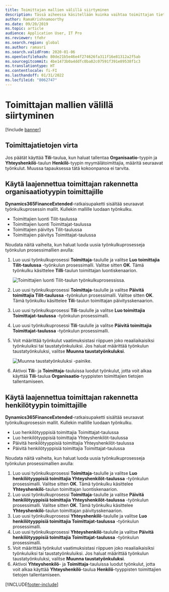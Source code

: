 ```yaml
---
title: Toimittajan mallien välillä siirtyminen
description: Tässä aiheessa käsitellään kuinka vaihtaa toimittajan tietojen integrointia taloushallinnon ja toimintojen sovellusten ja Dataversen välillä.
author: RamaKrishnamoorthy
ms.date: 09/20/2019
ms.topic: article
audience: Application User, IT Pro
ms.reviewer: tfehr
ms.search.region: global
ms.author: ramasri
ms.search.validFrom: 2020-01-06
ms.openlocfilehash: 80de21b5e46e4f274626fa311f16e81312a2f5ab
ms.sourcegitcommit: 4be1473b0a4ddfc0ba82c07591f391e89538f1c3
ms.translationtype: HT
ms.contentlocale: fi-FI
ms.lasthandoff: 01/31/2022
ms.locfileid: "8062747"
---
```

# <a name="switch-between-vendor-designs"></a>Toimittajan mallien välillä siirtyminen

[!include [banner](../../includes/banner.md)]





## <a name="vendor-data-flow"></a>Toimittajatietojen virta 

Jos päätät käyttää **Tili**-taulua, kun haluat tallentaa **Organisaatio**-tyypin ja **Yhteyshenkilö**-taulun **Henkilö**-tyypin myymälätoimittajia, määritä seuraavat työnkulut. Muussa tapauksessa tätä kokoonpanoa ei tarvita.

## <a name="use-the-extended-vendor-design-for-vendors-of-the-organization-type"></a>Käytä laajennettua toimittajan rakennetta organisaatiotyypin toimittajille

**Dynamics365FinanceExtended**-ratkaisupaketti sisältää seuraavat työnkulkuprosessin mallit. Kullekin mallille luodaan työnkulku.

+ Toimittajien luonti Tilit-taulussa
+ Toimittajien luonti Toimittajat-taulussa
+ Toimittajien päivitys Tilit-taulussa
+ Toimittajien päivitys Toimittajat-taulussa

Noudata näitä vaiheita, kun haluat luoda uusia työnkulkuprosesseja työnkulun prosessimallien avulla:

1. Luo uusi työnkulkuprosessi **Toimittaja**-taululle ja valitse **Luo toimittajia Tilit-taulussa** -työnkulun prosessimalli. Valitse sitten **OK**. Tämä työnkulku käsittelee **Tilli**-taulun toimittajan luontiskenaarion.

    ![Toimittajien luonti Tilit-taulun työnkulkuprosessissa.](media/create_process.png)

2. Luo uusi työnkulkuprosessi **Toimittaja**-taululle ja valitse **Päivitä toimittajia Tilit-taulussa** -työnkulun prosessimalli. Valitse sitten **OK**. Tämä työnkulku käsittelee **Tili**-taulun toimittajan päivitysskenaarion.
3. Luo uusi työnkulkuprosessi **Tili**-taululle ja valitse **Luo toimittajia Toimittajat-taulussa** -työnkulun prosessimalli.
4. Luo uusi työnkulkuprosessi **Tili**-taululle ja valitse **Päivitä toimittajia Toimittajat-taulussa** -työnkulun prosessimalli.
5. Voit määrittää työnkulut vaatimuksistasi riippuen joko reaaliaikaisiksi työnkuluiksi tai taustatyönkuluiksi. Jos haluat määrittää työnkulun taustatyönkuluksi, valitse **Muunna taustatyönkuluksi**.

    ![Muunna taustatyönkuluksi -painike.](media/background_workflow.png)

6. Aktivoi **Tili**- ja **Toimittaja**-tauluissa luodut työnkulut, jotta voit alkaa käyttää **Tili**-taulua **Organisaatio**-tyyppisten toimittajien tietojen tallentamiseen.

## <a name="use-the-extended-vendor-design-for-vendors-of-the-person-type"></a>Käytä laajennettua toimittajan rakennetta henkilötyypin toimittajille

**Dynamics365FinanceExtended**-ratkaisupaketti sisältää seuraavat työnkulkuprosessin mallit. Kullekin mallille luodaan työnkulku.

+ Luo henkilötyyppisiä toimittajia Toimittajat-taulussa
+ Luo henkilötyyppisiä toimittajia Yhteyshenkilöt-taulussa
+ Päivitä henkilötyyppisiä toimittajia Yhteyshenkilöt-taulussa
+ Päivitä henkilötyyppisiä toimittajia Toimittajat-taulussa

Noudata näitä vaiheita, kun haluat luoda uusia työnkulkuprosesseja työnkulun prosessimallien avulla:

1. Luo uusi työnkulkuprosessi **Toimittaja**-taululle ja valitse **Luo henkilötyyppisiä toimittajia Yhteyshenkilöt-taulussa** -työnkulun prosessimalli. Valitse sitten **OK**. Tämä työnkulku käsittelee **Yhteyshenkilö**-taulun toimittajan luontiskenaarion.
2. Luo uusi työnkulkuprosessi **Toimittaja**-taululle ja valitse **Päivitä henkilötyyppisiä toimittajia Yhteyshenkilöt-taulussa** -työnkulun prosessimalli. Valitse sitten **OK**. Tämä työnkulku käsittelee **Yhteyshenkilö**-taulun toimittajan päivitysskenaarion.
3. Luo uusi työnkulkuprosessi **Yhteyshenkilö**-taululle ja valitse **Luo henkilötyyppisiä toimittajia Toimittajat-taulussa** -työnkulun prosessimalli.
4. Luo uusi työnkulkuprosessi **Yhteyshenkilö**-taululle ja valitse **Päivitä henkilötyyppisiä toimittajia Toimittajat-taulussa** -työnkulun prosessimalli.
5. Voit määrittää työnkulut vaatimuksistasi riippuen joko reaaliaikaisiksi työnkuluiksi tai taustatyönkuluiksi. Jos haluat määrittää työnkulun taustatyönkuluksi, valitse **Muunna taustatyönkuluksi**.
6. Aktivoi **Yhteyshenkilö**- ja **Toimittaja**-tauluissa luodut työnkulut, jotta voit alkaa käyttää **Yhteyshenkilö**-taulua **Henkilö**-tyyppisten toimittajien tietojen tallentamiseen.


[!INCLUDE[footer-include](../../../../includes/footer-banner.md)]